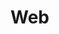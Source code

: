 <head>
    <script src="https://cdnjs.cloudflare.com/ajax/libs/p5.js/1.4.0/p5.js"></script>
    <!-- <script src="https://cdnjs.cloudflare.com/ajax/libs/p5.js/1.4.0/addons/p5.sound.min.js"></script> -->
    <!-- <link rel="stylesheet" type="text/css" href="css/style.css"> -->
    <meta charset="utf-8" />

</head>


# Web
<script src="js/sketch.js"></script>
